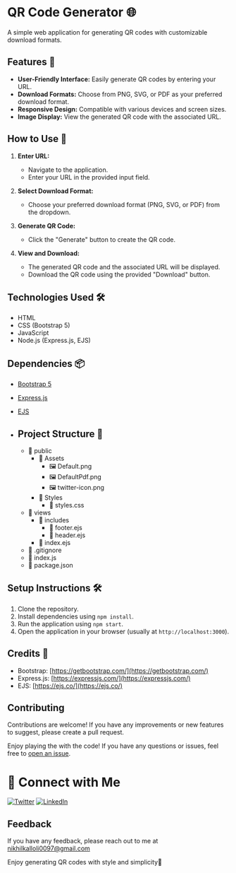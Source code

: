 # QR Code Generator 🌐

A simple web application for generating QR codes with customizable download formats.

## Features 🚀

- **User-Friendly Interface:** Easily generate QR codes by entering your URL.
- **Download Formats:** Choose from PNG, SVG, or PDF as your preferred download format.
- **Responsive Design:** Compatible with various devices and screen sizes.
- **Image Display:** View the generated QR code with the associated URL.

## How to Use 🤔

1. **Enter URL:**
   - Navigate to the application.
   - Enter your URL in the provided input field.

2. **Select Download Format:**
   - Choose your preferred download format (PNG, SVG, or PDF) from the dropdown.

3. **Generate QR Code:**
   - Click the "Generate" button to create the QR code.

4. **View and Download:**
   - The generated QR code and the associated URL will be displayed.
   - Download the QR code using the provided "Download" button.

## Technologies Used 🛠️

- HTML
- CSS (Bootstrap 5)
- JavaScript
- Node.js (Express.js, EJS)

## Dependencies 📦

- [Bootstrap 5](https://getbootstrap.com/)
- [Express.js](https://expressjs.com/)
- [EJS](https://ejs.co/)

- ## Project Structure 📂
  - 📁 public
    - 📁 Assets
      - 🖼 Default.png
      - 🖼 DefaultPdf.png
      - 🖼 twitter-icon.png
    - 📁 Styles
      - 📄 styles.css
  - 📁 views
    - 📁 includes
      - 📄 footer.ejs
      - 📄 header.ejs
    - 📄 index.ejs
  - 📄 .gitignore
  - 📄 index.js
  - 📄 package.json

## Setup Instructions 🛠️

1. Clone the repository.
2. Install dependencies using `npm install`.
3. Run the application using `npm start`.
4. Open the application in your browser (usually at `http://localhost:3000`).

## Credits 🙌

- Bootstrap: [https://getbootstrap.com/](https://getbootstrap.com/)
- Express.js: [https://expressjs.com/](https://expressjs.com/)
- EJS: [https://ejs.co/](https://ejs.co/)


## Contributing

Contributions are welcome! If you have any improvements or new features to suggest, please create a pull request.



Enjoy playing the with the code! If you have any questions or issues, feel free to [open an issue](https://github.com/NikhilKalloli/QR-Code-Generator/issues).


# 🔗 Connect with Me

[![Twitter](https://img.shields.io/badge/Twitter-1DA1F2?style=for-the-badge&logo=twitter&logoColor=white)](https://twitter.com/NikhilKalloli)
[![LinkedIn](https://img.shields.io/badge/LinkedIn-0A66C2?style=for-the-badge&logo=linkedin&logoColor=white)](https://www.linkedin.com/in/nikhil-kalloli-a6ab2a25b/)

## Feedback

If you have any feedback, please reach out to me at nikhilkalloli0097@gmail.com


Enjoy generating QR codes with style and simplicity🚀





